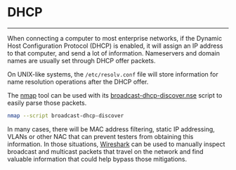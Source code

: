 # DHCP
---

When connecting a computer to most enterprise networks, if the Dynamic Host Configuration Protocol (DHCP) is enabled, it will assign an IP address to that computer, and send a lot of information. Nameservers and domain names are usually set through DHCP offer packets.

On UNIX-like systems, the `/etc/resolv.conf` file will store information for name resolution operations after the DHCP offer.

The [nmap](https://nmap.org/) tool can be used with its [broadcast-dhcp-discover.nse](https://nmap.org/nsedoc/scripts/broadcast-dhcp-discover.html) script to easily parse those packets.

```bash
nmap --script broadcast-dhcp-discover
```

In many cases, there will be MAC address filtering, static IP addressing, VLANs or other NAC that can prevent testers from obtaining this information. In those situations, [Wireshark](https://www.wireshark.org/) can be used to manually inspect broadcast and multicast packets that travel on the network and find valuable information that could help bypass those mitigations.